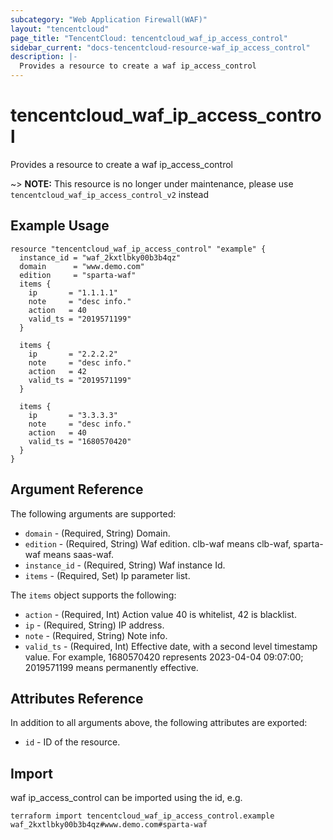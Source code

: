 ```yaml
---
subcategory: "Web Application Firewall(WAF)"
layout: "tencentcloud"
page_title: "TencentCloud: tencentcloud_waf_ip_access_control"
sidebar_current: "docs-tencentcloud-resource-waf_ip_access_control"
description: |-
  Provides a resource to create a waf ip_access_control
---
```


# tencentcloud_waf_ip_access_control

Provides a resource to create a waf ip_access_control

~> **NOTE:** This resource is no longer under maintenance, please use `tencentcloud_waf_ip_access_control_v2` instead

## Example Usage

```hcl
resource "tencentcloud_waf_ip_access_control" "example" {
  instance_id = "waf_2kxtlbky00b3b4qz"
  domain      = "www.demo.com"
  edition     = "sparta-waf"
  items {
    ip       = "1.1.1.1"
    note     = "desc info."
    action   = 40
    valid_ts = "2019571199"
  }

  items {
    ip       = "2.2.2.2"
    note     = "desc info."
    action   = 42
    valid_ts = "2019571199"
  }

  items {
    ip       = "3.3.3.3"
    note     = "desc info."
    action   = 40
    valid_ts = "1680570420"
  }
}
```

## Argument Reference

The following arguments are supported:

* `domain` - (Required, String) Domain.
* `edition` - (Required, String) Waf edition. clb-waf means clb-waf, sparta-waf means saas-waf.
* `instance_id` - (Required, String) Waf instance Id.
* `items` - (Required, Set) Ip parameter list.

The `items` object supports the following:

* `action` - (Required, Int) Action value 40 is whitelist, 42 is blacklist.
* `ip` - (Required, String) IP address.
* `note` - (Required, String) Note info.
* `valid_ts` - (Required, Int) Effective date, with a second level timestamp value. For example, 1680570420 represents 2023-04-04 09:07:00; 2019571199 means permanently effective.

## Attributes Reference

In addition to all arguments above, the following attributes are exported:

* `id` - ID of the resource.



## Import

waf ip_access_control can be imported using the id, e.g.

```
terraform import tencentcloud_waf_ip_access_control.example waf_2kxtlbky00b3b4qz#www.demo.com#sparta-waf
```

